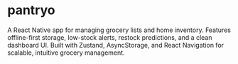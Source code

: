 # pantryo
A React Native app for managing grocery lists and home inventory. Features offline-first storage, low-stock alerts, restock predictions, and a clean dashboard UI. Built with Zustand, AsyncStorage, and React Navigation for scalable, intuitive grocery management.
